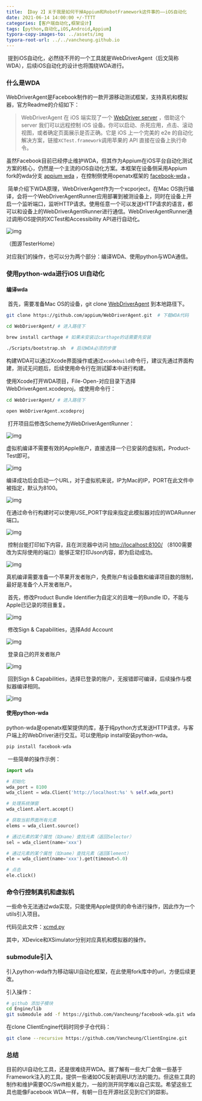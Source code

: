 ```yaml
---
title: 【Day 2】关于我是如何干掉Appium和RobotFramework这件事的——iOS自动化
date: 2021-06-14 14:00:00 +/-TTTT
categories: [客户端自动化,框架设计]
tags: [python,自动化,iOS,Android,Appium]
typora-copy-images-to: ../assets/img
typora-root-url: ../../vancheung.github.io
---
```





​	提到iOS自动化，必然绕不开的一个工具就是WebDriverAgent（后文简称 WDA），后续iOS自动化的设计也将围绕WDA进行。

### 什么是WDA

​	WebDriverAgent是Facebook制作的一款开源移动测试框架，支持真机和模拟器，官方Readme的介绍如下：

>   WebDriverAgent 在 iOS 端实现了一个 [WebDriver server](https://w3c.github.io/webdriver/webdriver-spec.html) ，借助这个 server 我们可以远程控制 iOS 设备。你可以启动、杀死应用，点击、滚动视图，或者确定页面展示是否正确。它是 iOS 上一个完美的 e2e 的自动化解决方案，链接`XCTest.framework`调用苹果的 API 直接在设备上执行命令。

​	虽然Facebook目前已经停止维护WDA，但其作为Appium在iOS平台自动化测试方案的核心，仍然是一个主流的iOS自动化方案。本框架在设备侧采用Appium fork的wda分支 [appium wda](https://github.com/appium/WebDriverAgent) ，在控制侧使用openatx框架的 [facebook-wda](https://github.com/openatx/facebook-wda) 。

​	简单介绍下WDA原理，WebDriverAgent作为一个xcporject，在Mac OS执行编译，会将一个WebDriverAgentRunner应用部署到被测设备上，同时在设备上开启一个监听端口，监听HTTP请求。使用任意一个可以发送HTTP请求的语言，都可以和设备上的WebDriverAgentRunner进行通信。WebDriverAgentRunner通过调用iOS提供的XCTest和Accessibility API进行自动化。

![img](https://mt7z4ki33y.feishu.cn/space/api/box/stream/download/asynccode/?code=NzJmNTgxYjYwZjk5MmFjODYxNzllOGJlM2MzMTU1Y2ZfMEg3alFvRUlscm03aUtsNVJzeWxpemJWWDZXc200TTJfVG9rZW46Ym94Y25tc25BVU1Gdm9UZ0RjWEhITzd3cWhnXzE2MjM3NDQ4OTg6MTYyMzc0ODQ5OF9WNA)

（图源TesterHome）

​	对应我们的操作，也可以分为两个部分：编译WDA、使用python与WDA通信。

### 使用python-wda进行iOS UI自动化

#### 编译wda

​	首先，需要准备Mac OS的设备，git clone [WebDriverAgent](https://github.com/appium/WebDriverAgent) 到本地路径下。

```bash
git clone https://github.com/appium/WebDriverAgent.git  # 下载WDA代码

cd WebDriverAgent/ # 进入路径下

brew install carthage # 如果未安装过carthage的话需要先安装

./Scripts/bootstrap.sh  # 启动WDA必须的步骤
```

​	构建WDA可以通过Xcode界面操作或通过`xcodebuild`命令行，建议先通过界面构建，测试无问题后，后续使用命令行在测试脚本中进行构建。

​	使用Xcode打开WDA项目，File-Open-对应目录下选择WebDriverAgent.xcodeproj，或使用命令行：

```bash
cd WebDriverAgent/ # 进入路径下

open WebDriverAgent.xcodeproj
```

​	打开项目后修改Scheme为WebDriverAgentRunner：

![img](https://mt7z4ki33y.feishu.cn/space/api/box/stream/download/asynccode/?code=ZTVhZmMwYmZmODlmMmE5M2U1MDZmZjY1ODY1OTE0N2JfMlJ6Uk05Z0Z3MFAwYldHcXJnZGh4eVE4RVY2VnZWa0hfVG9rZW46Ym94Y25jblhmUTN2bXBFaDh6cnZaQU5pcTVnXzE2MjM3NDQ4OTg6MTYyMzc0ODQ5OF9WNA)

​	虚拟机编译不需要有效的Apple账户，直接选择一个已安装的虚拟机，Product-Test即可。

![img](https://mt7z4ki33y.feishu.cn/space/api/box/stream/download/asynccode/?code=YTg2YjVhZWQwNmZhZjIxY2I2Yzc2YjBhNzliNDJjMjJfc0tiN1A4NW9RakU3TjhCQ2d0UmhhbnBsc3JDUG50bVZfVG9rZW46Ym94Y25HSXA5Y1pjMmI2MnZheXBvcE4zdkxoXzE2MjM3NDQ4OTg6MTYyMzc0ODQ5OF9WNA)

​	编译成功后会启动一个URL，对于虚拟机来说，IP为Mac的IP，PORT在此文件中被指定，默认为8100。

![img](https://mt7z4ki33y.feishu.cn/space/api/box/stream/download/asynccode/?code=MGViNGMwYjAxNmNkMGE2MDczMjQwN2U2MTNjNWFlNjRfVVk1ZUI2UkNNWWxWaWQyZUtyT3RTY1lVRVBtU2RPbkpfVG9rZW46Ym94Y251N0c3QU5KTDJ6YkxMMHlINGhtcExnXzE2MjM3NDQ4OTg6MTYyMzc0ODQ5OF9WNA)

​	在通过命令行构建时可以使用USE_PORT字段来指定此模拟器对应的WDARunner端口。

![img](https://mt7z4ki33y.feishu.cn/space/api/box/stream/download/asynccode/?code=NjBjNWQ3YjMxMWJiNWNlZjQ0MTNlNWJkYjc2NDIwZGJfbGUxd1BDQkdlQ3NuSVBMVGtTZVBWQ2I3UGw3RUt3eFhfVG9rZW46Ym94Y25mNzNHcEM5TXF5b1pNcnRpMEZvMTFnXzE2MjM3NDQ4OTg6MTYyMzc0ODQ5OF9WNA)

​	控制台能打印如下内容，且在浏览器中访问 [http://localhost:8100/](https://link.zhihu.com/?target=http://localhost:8100/) （8100需要改为实际使用的端口）能够正常打印Json内容，即为启动成功。

![img](https://mt7z4ki33y.feishu.cn/space/api/box/stream/download/asynccode/?code=ZTJkOGQxMjc1ODRiOTU4NThjNWMzODQyNjlkMjExNDhfQVhpeXRNc2xIRGJvVEZQTVZqNTN3bVJjZkUwNUl3dXhfVG9rZW46Ym94Y25NNkZFeHkyd21YMzRCTVdJandUOXlkXzE2MjM3NDQ4OTg6MTYyMzc0ODQ5OF9WNA)

​	真机编译需要准备一个苹果开发者账户，免费账户有设备数和编译项目数的限制，最好是准备个人开发者账户。

​	首先，修改Product Bundle Identifier为自定义的且唯一的Bundle ID，不能与Apple已记录的项目重复。

![img](https://mt7z4ki33y.feishu.cn/space/api/box/stream/download/asynccode/?code=NjIzODQ1NTlkMThjYTg3NzViMGNlYzA2OTdlOWI2OTJfRHN6UDc1QTY0alJYOTNKb3lMdXkyRkxlYzFTNkREM2xfVG9rZW46Ym94Y25INzNHNGFpR1hPNjRJUGVhRmZzREJoXzE2MjM3NDQ4OTg6MTYyMzc0ODQ5OF9WNA)

​	修改Sign & Capabilities，选择Add Account

![img](https://mt7z4ki33y.feishu.cn/space/api/box/stream/download/asynccode/?code=NWU2MDFlMjdiOTIxODEyMzNjYmQ4YzRjYTVmOGRlOWFfZFozeVZqOEFZZHpEdjdzTVNXdk02WjZETUduMlZMbkdfVG9rZW46Ym94Y253d2lZQWptVW5YVGtJZk0zQkFEZXhiXzE2MjM3NDQ4OTg6MTYyMzc0ODQ5OF9WNA)

​	登录自己的开发者账户

![img](https://mt7z4ki33y.feishu.cn/space/api/box/stream/download/asynccode/?code=MmMyZGRmY2ExZWIwYTIzOTY2YmI5Y2JmZmE3Nzg2YWZfTmNqaVQ5aFJ3YmhOQ0VVNFlUZk10NjBQNzlTdXB5V1hfVG9rZW46Ym94Y253YzVLZWhjdXFSa2NFc0F3ZHFocTFjXzE2MjM3NDQ4OTg6MTYyMzc0ODQ5OF9WNA)

​	回到Sign & Capabilities，选择已登录的账户，无报错即可编译，后续操作与模拟器编译相同。

![img](https://mt7z4ki33y.feishu.cn/space/api/box/stream/download/asynccode/?code=ZDUyNGJiZjg4NzQxNWIxMjQ5MDVlN2E5MGU1M2RiMDdfQ3VkTnB2NlB2UFJLU0VZWVVQQ1dOcktJZWNzWUw2Mm9fVG9rZW46Ym94Y24yb3p5OURhc3VCM0lXYUE2bDY0eWVnXzE2MjM3NDQ4OTg6MTYyMzc0ODQ5OF9WNA)

#### 使用python-wda

​	python-wda是openatx框架提供的库，基于纯python方式发送HTTP请求，与客户端上的WebDriver进行交互。可以使用pip install安装python-wda。

```bash
pip install facebook-wda
```

​	一些简单的操作示例：

```python
import wda

# 初始化
wda_port = 8100
wda_client = wda.Client('http://localhost:%s' % self.wda_port)

# 处理系统弹窗
wda_client.alert.accept()

# 获取当前界面所有元素
elems = wda_client.source() 

# 通过元素的某个属性（如name）查找元素（返回Selector）
sel = wda_client(name='xxx')

# 通过元素的某个属性（如name）查找元素（返回Element）
ele = wda_client(name='xxx').get(timeout=5.0)

# 点击
ele.click()
```

### 命令行控制真机和虚拟机

一些命令无法通过wda实现，只能使用Apple提供的命令进行操作，因此作为一个utils引入项目。

代码见此文件：[xcmd.py](https://github.com/Vancheung/ClientEngine/blob/master/Engine/utils/xcmd.py)

其中，XDevice和XSimulator分别对应真机和模拟器的操作。

### submodule引入

引入python-wda作为移动端UI自动化框架，在此使用fork库中的url，方便后续更改。

引入操作：

```bash
# github 添加子模块
cd Engine/lib
git submodule add -f https://github.com/Vancheung/facebook-wda.git wda
```

在clone ClientEngine代码时同步子仓代码：

```bash
git clone --recursive https://github.com/Vancheung/ClientEngine.git
```

### 总结

目前的UI自动化工具，还是很难绕开WDA。据了解有一些大厂会做一些基于Framework注入的工具，提供一些诸如OC反射调用UI方法的能力。但这些工具的制作和维护需要OC/Swift相关能力，一般的测开同学难以自己实现。希望这些工具也能像Facebook WDA一样，有朝一日在开源社区见到它们的踪影。